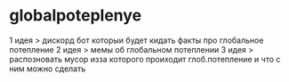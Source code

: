 # globalpoteplenye
1 идея > дискорд бот которыи будет кидать факты про глобальное потепление
2 идея > мемы об глобальном потеплении
3 идея > распозновать мусор изза которого проиходит глоб.потепление и что с ним можно сделать 

